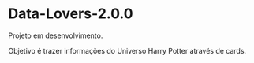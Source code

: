 # Data-Lovers-2.0.0

Projeto em desenvolvimento.

Objetivo é trazer informações do Universo Harry Potter através de cards.
